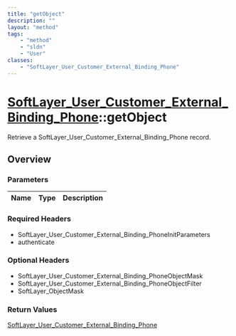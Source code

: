 ```yaml
---
title: "getObject"
description: ""
layout: "method"
tags:
    - "method"
    - "sldn"
    - "User"
classes:
    - "SoftLayer_User_Customer_External_Binding_Phone"
---
```

# [SoftLayer_User_Customer_External_Binding_Phone](/reference/services/SoftLayer_User_Customer_External_Binding_Phone)::getObject

Retrieve a SoftLayer_User_Customer_External_Binding_Phone record.


## Overview 


### Parameters 
|Name | Type | Description |
| --- | --- | --- |


### Required Headers
* SoftLayer_User_Customer_External_Binding_PhoneInitParameters
* authenticate

### Optional Headers
* SoftLayer_User_Customer_External_Binding_PhoneObjectMask
* SoftLayer_User_Customer_External_Binding_PhoneObjectFilter
* SoftLayer_ObjectMask

### Return Values
<a href='/reference/datatypes/SoftLayer_User_Customer_External_Binding_Phone'>SoftLayer_User_Customer_External_Binding_Phone </a>

